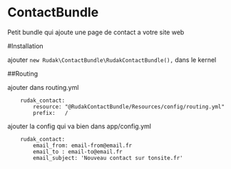 ContactBundle
=============

Petit bundle qui ajoute une page de contact a votre site web

#Installation

ajouter ```new Rudak\ContactBundle\RudakContactBundle(),``` dans le kernel

##Routing

ajouter dans routing.yml

        rudak_contact:
            resource: "@RudakContactBundle/Resources/config/routing.yml"
            prefix:   /

ajouter la config qui va bien dans app/config.yml

        rudak_contact:
            email_from: email-from@email.fr
            email_to : email-to@email.fr
            email_subject: 'Nouveau contact sur tonsite.fr'